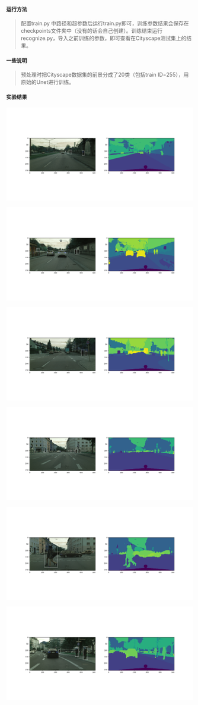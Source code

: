 #### 运行方法

> 配置train.py 中路径和超参数后运行train.py即可，训练参数结果会保存在checkpoints文件夹中（没有的话会自己创建）。训练结束运行recognize.py，导入之前训练的参数，即可查看在Cityscape测试集上的结果。

#### 一些说明

> 预处理时把Cityscape数据集的前景分成了20类（包括train ID=255），用原始的Unet进行训练。



#### 实验结果

![](实验结果/Figure_1.png)

![](实验结果/Figure_2.png)

![](实验结果/Figure_3.png)

![](实验结果/Figure_4.png)

![](实验结果/Figure_5.png)

![](实验结果/Figure_6.png)

